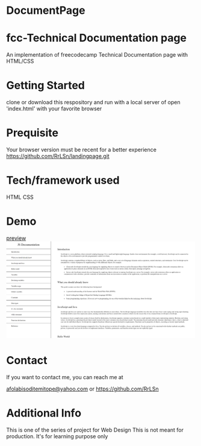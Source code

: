 # DocumentPage
# fcc-Technical Documentation page
An implementation of freecodecamp Technical Documentation page with HTML/CSS

# Getting Started
clone or download this respository and run with a local server of open 'index.html' with your favorite browser

# Prequisite
Your browser version must be recent for a better experience https://github.com/RrLSn/landingpage.git

# Tech/framework used
HTML
CSS

# Demo
[preview](https://rawcdn.githack.com/RrLSn/DocumentPage/00ac357705a8abdc94d15b97e1930bc95c1a8ea2/index.html)
![screenshot](./media/Screenshot%202022-10-28%20151001.png)

# Contact
If you want to contact me, you can reach me at

afolabisoditemitope@yahoo.com or
https://github.com/RrLSn

# Additional Info
This is one of the series of project for Web Design
This is not meant for production. It's for learning purpose only
